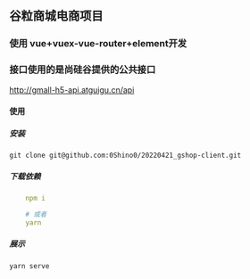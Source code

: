 <!--
 * @Author: shino 1471386835@qq.com
 * @Date: 2022-04-21 07:42:24
 * @LastEditors: shino 1471386835@qq.com
 * @LastEditTime: 2022-06-06 21:30:06
 * @FilePath: \shop-client\README.md
 * @Description: 这是默认设置,请设置`customMade`, 打开koroFileHeader查看配置 进行设置: https://github.com/OBKoro1/koro1FileHeader/wiki/%E9%85%8D%E7%BD%AE
-->

## 谷粒商城电商项目

### 使用 vue+vuex-vue-router+element开发

### 接口使用的是尚硅谷提供的公共接口
http://gmall-h5-api.atguigu.cn/api

#### 使用
##### 安装
`git clone git@github.com:0Shino0/20220421_gshop-client.git`
##### 下载依赖
```yaml
    npm i

    # 或者
    yarn
```


##### 展示
`yarn serve`